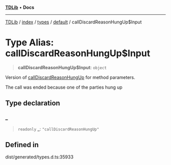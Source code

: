 [**TDLib**](../../../../../../README.md) • **Docs**

***

[TDLib](../../../../../../modules.md) / [index](../../../../../README.md) / [types](../../../README.md) / [default](../README.md) / callDiscardReasonHungUp$Input

# Type Alias: callDiscardReasonHungUp$Input

> **callDiscardReasonHungUp$Input**: `object`

Version of [callDiscardReasonHungUp](callDiscardReasonHungUp.md) for method parameters.

The call was ended because one of the parties hung up

## Type declaration

### \_

> `readonly` **\_**: `"callDiscardReasonHungUp"`

## Defined in

dist/generated/types.d.ts:35933
